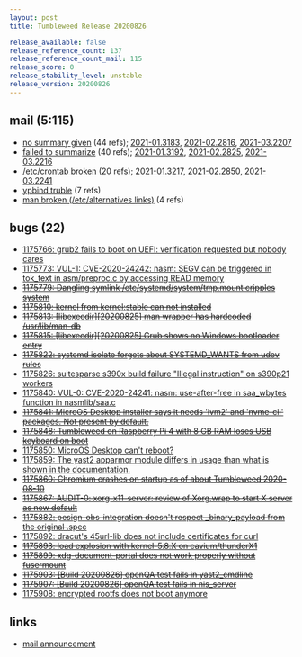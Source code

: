 ```yaml
---
layout: post
title: Tumbleweed Release 20200826

release_available: false
release_reference_count: 137
release_reference_count_mail: 115
release_score: 0
release_stability_level: unstable
release_version: 20200826
---
```


## mail (5:115)

- [no summary given](https://lists.opensuse.org/opensuse-factory/2020-08/msg00325.html) (44 refs); [2021-01.3183](https://github.com/boombatower/tumbleweed-review/issues/10), [2021-02.2816](https://github.com/boombatower/tumbleweed-review/issues/10), [2021-03.2207](https://github.com/boombatower/tumbleweed-review/issues/10)
- [failed to summarize](https://lists.opensuse.org/opensuse-factory/2020-08/msg00333.html) (40 refs); [2021-01.3192](https://github.com/boombatower/tumbleweed-review/issues/10), [2021-02.2825](https://github.com/boombatower/tumbleweed-review/issues/10), [2021-03.2216](https://github.com/boombatower/tumbleweed-review/issues/10)
- [/etc/crontab broken](https://lists.opensuse.org/opensuse-factory/2020-08/msg00358.html) (20 refs); [2021-01.3217](https://github.com/boombatower/tumbleweed-review/issues/10), [2021-02.2850](https://github.com/boombatower/tumbleweed-review/issues/10), [2021-03.2241](https://github.com/boombatower/tumbleweed-review/issues/10)
- [ypbind truble](https://lists.opensuse.org/opensuse-factory/2020-08/msg00328.html) (7 refs)
- [man broken (/etc/alternatives links)](https://lists.opensuse.org/opensuse-factory/2020-08/msg00348.html) (4 refs)

## bugs (22)

<!--more-->

- [1175766: grub2 fails to boot on UEFI: verification requested but nobody cares](https://bugzilla.opensuse.org/show_bug.cgi?id=1175766)
- [1175773: VUL-1: CVE-2020-24242: nasm: SEGV can be triggered in tok_text in asm/preproc.c by accessing READ memory](https://bugzilla.opensuse.org/show_bug.cgi?id=1175773)
- ~~[1175779: Dangling symlink /etc/systemd/system/tmp.mount cripples system](https://bugzilla.opensuse.org/show_bug.cgi?id=1175779)~~
- ~~[1175810: kernel from kernel:stable can not installed](https://bugzilla.opensuse.org/show_bug.cgi?id=1175810)~~
- ~~[1175813: \[libexecdir\]\[20200825\] man wrapper has hardcoded /usr/lib/man-db](https://bugzilla.opensuse.org/show_bug.cgi?id=1175813)~~
- ~~[1175815: \[libexecdir\]\[20200825\] Grub shows no Windows bootloader entry](https://bugzilla.opensuse.org/show_bug.cgi?id=1175815)~~
- ~~[1175822: systemd isolate forgets about SYSTEMD_WANTS from udev rules](https://bugzilla.opensuse.org/show_bug.cgi?id=1175822)~~
- [1175826: suitesparse s390x build failure "Illegal instruction" on s390p21 workers](https://bugzilla.opensuse.org/show_bug.cgi?id=1175826)
- [1175840: VUL-0: CVE-2020-24241: nasm: use-after-free in saa_wbytes function in nasmlib/saa.c](https://bugzilla.opensuse.org/show_bug.cgi?id=1175840)
- ~~[1175841: MicroOS Desktop installer says it needs 'lvm2' and 'nvme-cli' packages. Not present by default.](https://bugzilla.opensuse.org/show_bug.cgi?id=1175841)~~
- ~~[1175848: Tumbleweed on Raspberry Pi 4 with 8 GB RAM loses USB keyboard on boot](https://bugzilla.opensuse.org/show_bug.cgi?id=1175848)~~
- [1175850: MicroOS Desktop can't reboot?](https://bugzilla.opensuse.org/show_bug.cgi?id=1175850)
- [1175859: The yast2 apparmor module differs in usage than what is shown in the documentation.](https://bugzilla.opensuse.org/show_bug.cgi?id=1175859)
- ~~[1175860: Chromium crashes on startup as of about Tumbleweed 2020-08-10](https://bugzilla.opensuse.org/show_bug.cgi?id=1175860)~~
- ~~[1175867: AUDIT-0: xorg-x11-server: review of Xorg.wrap to start X server as new default](https://bugzilla.opensuse.org/show_bug.cgi?id=1175867)~~
- ~~[1175882: pesign-obs-integration doesn't respect _binary_payload from the original .spec](https://bugzilla.opensuse.org/show_bug.cgi?id=1175882)~~
- [1175892: dracut's 45url-lib does not include certificates for curl](https://bugzilla.opensuse.org/show_bug.cgi?id=1175892)
- ~~[1175893: load explosion with kernel-5.8.X on cavium/thunderX1](https://bugzilla.opensuse.org/show_bug.cgi?id=1175893)~~
- ~~[1175899: xdg-document-portal does not work properly without fusermount](https://bugzilla.opensuse.org/show_bug.cgi?id=1175899)~~
- ~~[1175903: \[Build 20200826\] openQA test fails in yast2_cmdline](https://bugzilla.opensuse.org/show_bug.cgi?id=1175903)~~
- ~~[1175907: \[Build 20200826\] openQA test fails in nis_server](https://bugzilla.opensuse.org/show_bug.cgi?id=1175907)~~
- [1175908: encrypted rootfs does not boot anymore](https://bugzilla.opensuse.org/show_bug.cgi?id=1175908)



## links

- [mail announcement](https://github.com/boombatower/tumbleweed-review/issues/10)

